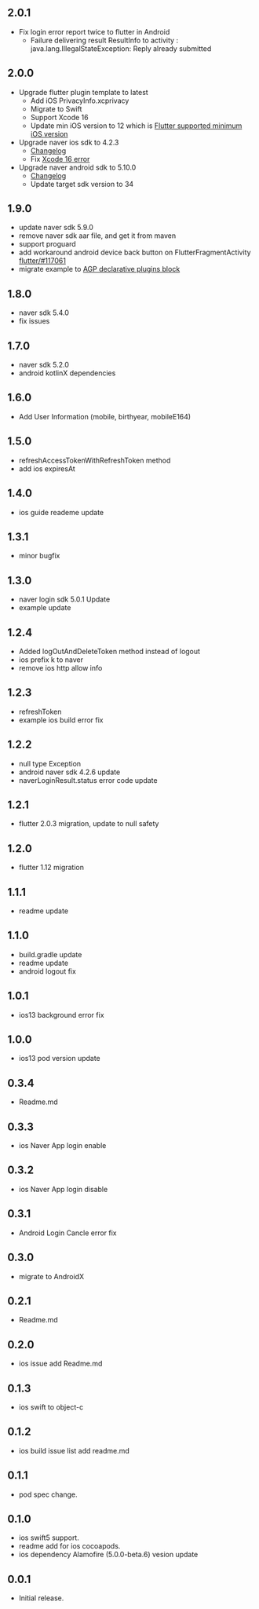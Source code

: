 ## 2.0.1
* Fix login error report twice to flutter in Android
  * Failure delivering result ResultInfo to activity : java.lang.IllegalStateException: Reply already submitted

## 2.0.0
* Upgrade flutter plugin template to latest
  * Add iOS PrivacyInfo.xcprivacy
  * Migrate to Swift
  * Support Xcode 16
  * Update min iOS version to 12 which is [Flutter supported minimum iOS version](https://docs.flutter.dev/deployment/ios#review-xcode-project-settings)
* Upgrade naver ios sdk to 4.2.3
  * [Changelog](https://github.com/naver/naveridlogin-sdk-ios/releases)
  * Fix [Xcode 16 error](https://developers.naver.com/forum/posts/36188)
* Upgrade naver android sdk to 5.10.0
  * [Changelog](https://github.com/naver/naveridlogin-sdk-android/releases)
  * Update target sdk version to 34

## 1.9.0
* update naver sdk 5.9.0
* remove naver sdk aar file, and get it from maven
* support proguard
* add workaround android device back button on FlutterFragmentActivity [flutter/#117061](https://github.com/flutter/flutter/issues/117061)
* migrate example to [AGP declarative plugins block](https://docs.flutter.dev/release/breaking-changes/flutter-gradle-plugin-apply)

## 1.8.0
* naver sdk 5.4.0
* fix issues

## 1.7.0
* naver sdk 5.2.0
* android kotlinX dependencies 

## 1.6.0
* Add User Information (mobile, birthyear, mobileE164)

## 1.5.0
* refreshAccessTokenWithRefreshToken method
* add ios expiresAt

## 1.4.0
* ios guide reademe update

## 1.3.1
* minor bugfix

## 1.3.0
* naver login sdk 5.0.1 Update
* example update

## 1.2.4
* Added logOutAndDeleteToken method instead of logout
* ios prefix k to naver
* remove ios http allow info

## 1.2.3
* refreshToken
* example ios build error fix

## 1.2.2

* null type Exception
* android naver sdk 4.2.6 update
* naverLoginResult.status error code update

## 1.2.1

* flutter 2.0.3 migration, update to null safety

## 1.2.0

* flutter 1.12 migration

## 1.1.1

* readme update

## 1.1.0

* build.gradle update
* readme update
* android logout fix

## 1.0.1

* ios13 background error fix

## 1.0.0

* ios13 pod version update

## 0.3.4

* Readme.md

## 0.3.3

* ios Naver App login enable

## 0.3.2

* ios Naver App login disable

## 0.3.1

* Android Login Cancle error fix

## 0.3.0

* migrate to AndroidX

## 0.2.1

* Readme.md

## 0.2.0

* ios issue add Readme.md

## 0.1.3

* ios swift to object-c

## 0.1.2

* ios build issue list add readme.md

## 0.1.1

* pod spec change.

## 0.1.0

* ios swift5 support.
* readme add for ios cocoapods.
* ios dependency Alamofire (5.0.0-beta.6) vesion update

## 0.0.1

* Initial release.
